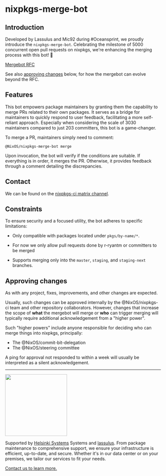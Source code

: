 # nixpkgs-merge-bot

## Introduction

Developed by Lassulus and Mic92 during #Oceansprint, we proudly introduce the
`nixpkgs-merge-bot`. Celebrating the milestone of 5000 concurrent open pull
requests on nixpkgs, we're enhancing the merging process with this bot! 🎉

[Mergebot RFC](https://github.com/NixOS/rfcs/pull/172)

See also [approving changes](#approving-changes) below, for how the mergebot can
evolve beyond the RFC.

## Features

This bot empowers package maintainers by granting them the capability to merge
PRs related to their own packages. It serves as a bridge for maintainers to
quickly respond to user feedback, facilitating a more self-reliant approach.
Especially when considering the scale of 3030 maintainers compared to just 203
committers, this bot is a game-changer.

To merge a PR, maintainers simply need to comment:

```
@NixOS/nixpkgs-merge-bot merge
```

Upon invocation, the bot will verify if the conditions are suitable. If
everything is in order, it merges the PR. Otherwise, it provides feedback
through a comment detailing the discrepancies.

## Contact

We can be found on the
[nixpkgs-ci matrix channel](https://matrix.to/#/#nixpkgs-ci:nixos.org).

## Constraints

To ensure security and a focused utility, the bot adheres to specific
limitations:

- Only compatible with packages located under `pkgs/by-name/*`.

- For now we only allow pull requests done by r-ryantm or committers to be
  merged

- Supports merging only into the `master`, `staging`, and `staging-next`
  branches.

## Approving changes

As with any project, fixes, improvements, and other changes are expected.

Usually, such changes can be approved internally by the @NixOS/nixpkgs-ci team
and other repository collaborators. However, changes that increase the scope of
**what** the mergebot will merge or **who** can trigger merging will typically
require additional acknowledgement from a "higher power".

Such "higher powers" include anyone responsible for deciding who can merge
things into nixpkgs, principally:

- The @NixOS/commit-bit-delegation
- The @NixOS/steering committee

A ping for approval not responded to within a week will usually be interpreted
as a silent acknowledgement.

---

<img src="https://qr.helsinki-systems.de/logo/github" height="200">

Supported by [Helsinki Systems](https://helsinki-systems.de/) Systems and
[lassulus](https://github.com/Lassulus). From package maintenance to
comprehensive support, we ensure your infrastructure is efficient, up-to-date,
and secure. Whether it's in our data center or on your premises, we tailor our
services to fit your needs.

[Contact us to learn more.](https://helsinki-systems.de/kontakt)
